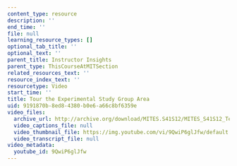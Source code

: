 ```yaml
---
content_type: resource
description: ''
end_time: ''
file: null
learning_resource_types: []
optional_tab_title: ''
optional_text: ''
parent_title: Instructor Insights
parent_type: ThisCourseAtMITSection
related_resources_text: ''
resource_index_text: ''
resourcetype: Video
start_time: ''
title: Tour the Experimental Study Group Area
uid: 9191870b-8ed8-4380-b0e6-a66c8bf6359e
video_files:
  archive_url: http://archive.org/download/MITES.S41S12/MITES_S41S12_Teaching12_300k.mp4
  video_captions_file: null
  video_thumbnail_file: https://img.youtube.com/vi/9QwiP6glJfw/default.jpg
  video_transcript_file: null
video_metadata:
  youtube_id: 9QwiP6glJfw
---
```

